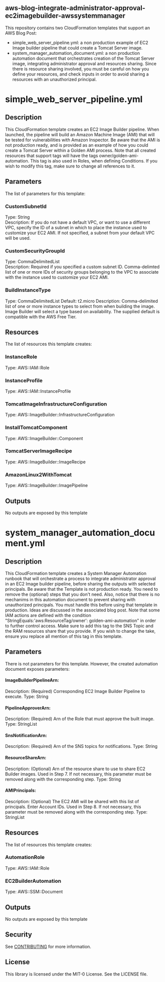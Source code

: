 ## aws-blog-integrate-administrator-approval-ec2imagebuilder-awssystemmanager

This repository contains two CloudFormation templates that support an AWS Blog Post:
- simple_web_server_pipeline.yml: a non production example of EC2 Image builder pipeline that could create a Tomcat Server image.
- system_manager_automation_document.yml: a non production automation document that orchestrates creation of the Tomcat Server image, integrating administrator approval and resources sharing.
Since there is resource sharing involved, you must be careful on how you define your resources, and check inputs in order to avoid sharing a resources with an unauthorized principal.

# simple_web_server_pipeline.yml
## Description
This CloudFormation template creates an EC2 Image Builder pipeline. When launched, the pipeline will build an Amazon Machine Image (AMI) that will be tested for vulnerabilities with Amazon Inspector. Be aware that the AMI is not production ready, and is provided as an example  of how you could create a Tomcat Server within a Golden AMI process. Note that all created resources that support tags will have the tags owner/golden-ami-automation. This tag is also used in Roles, when defining Conditions. If you wish to modify this tag, make sure to change all references to it.


## Parameters
The list of parameters for this template:

### CustomSubnetId 
Type: String  
Description: If you do not have a default VPC, or want to use a different VPC, specify the ID of a subnet in which to place the instance used to customize your EC2 AMI. If not specified, a subnet from your default VPC will be used. 
### CustomSecurityGroupId 
Type: CommaDelimitedList  
Description: Required if you specified a custom subnet ID. Comma-delimted list of one or more IDs of security groups belonging to the VPC to associate with the instance used to customize your EC2 AMI. 
### BuildInstanceType 
Type: CommaDelimitedList 
Default: t2.micro 
Description: Comma-delimited list of one or more instance types to select from when building the image. Image Builder will select a type based on availability. The supplied default is compatible with the AWS Free Tier. 

## Resources
The list of resources this template creates:

### InstanceRole 
Type: AWS::IAM::Role  
### InstanceProfile 
Type: AWS::IAM::InstanceProfile  
### TomcatImageInfrastructureConfiguration 
Type: AWS::ImageBuilder::InfrastructureConfiguration  
### InstallTomcatComponent 
Type: AWS::ImageBuilder::Component  
### TomcatServerImageRecipe 
Type: AWS::ImageBuilder::ImageRecipe  
### AmazonLinux2WithTomcat 
Type: AWS::ImageBuilder::ImagePipeline  

## Outputs
No outputs are exposed by this template



# system_manager_automation_document.yml
## Description
This CloudFormation template creates a System Manager Automation runbook that will orchestrate a process to integrate administrator approval in an EC2 Image builder pipeline, before sharing the outputs with selected principals. Be aware that the Template is not production ready. You need to remove the (optional) steps that you don't need.  Also, notice that there is no mechanims in this automation document to prevent sharing with unauthorized principals.  You must handle this before using that template in production. Ideas are discussed in the associated blog post. Note that some IAM actions are defined with the condition "StringEquals:'aws:ResourceTag/owner': golden-ami-automation" in order to further control access.  Make sure to add this tag to the SNS Topic and the RAM resources share that you provide. If you wish to change the take, ensure you replace all mention of this tag in this template.


## Parameters
There is not parameters for this template. However, the created automation document exposes parameters:

#### ImageBuilderPipelineArn:
Description: (Required) Corresponding EC2 Image Builder Pipeline to execute.
Type: String
#### PipelineApproverArn:
Description: (Required) Arn of the Role that must approve the built image.
Type: StringList
#### SnsNotificationArn:
Description: (Required) Arn of the SNS topics for notifications.
Type: String
#### ResourceShareArn:
Description: (Optional) Arn of the resource share to use to share EC2 Builder images. Used in Step 7. If not necessary, this parameter must be removed along with the corresponding step.
Type: String
#### AMIPrincipals:
Description: (Optional) The EC2 AMI will be shared with this list of principals. Enter Account IDs. Used in Step 8. If not necessary, this parameter must be removed along with the corresponding step.
Type: StringList

## Resources
The list of resources this template creates:

### AutomationRole 
Type: AWS::IAM::Role  
### EC2BuilderAutomation 
Type: AWS::SSM::Document  

## Outputs
No outputs are exposed by this template


## Security

See [CONTRIBUTING](CONTRIBUTING.md#security-issue-notifications) for more information.

## License

This library is licensed under the MIT-0 License. See the LICENSE file.


